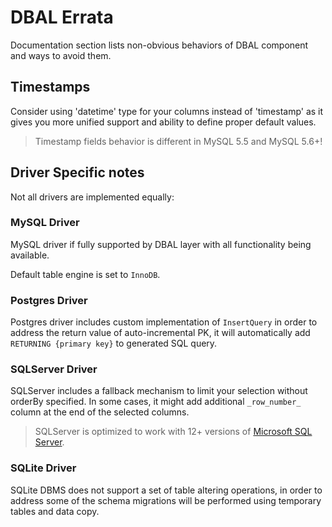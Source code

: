 # DBAL Errata
Documentation section lists non-obvious behaviors of DBAL component and ways to avoid them.

## Timestamps
Consider using 'datetime' type for your columns instead of 'timestamp' as it gives you more unified support and ability
to define proper default values.

> Timestamp fields behavior is different in MySQL 5.5 and MySQL 5.6+!

## Driver Specific notes
Not all drivers are implemented equally:

### MySQL Driver
MySQL driver if fully supported by DBAL layer with all functionality being available.

Default table engine is set to `InnoDB`.

### Postgres Driver
Postgres driver includes custom implementation of `InsertQuery` in order to address the return value of
auto-incremental PK, it will automatically add `RETURNING {primary key}` to generated SQL query.

### SQLServer Driver
SQLServer includes a fallback mechanism to limit your selection without orderBy specified. In some cases, it might add
additional `_row_number_` column at the end of the selected columns.

> SQLServer is optimized to work with 12+ versions of [Microsoft SQL Server](https://www.microsoft.com/en-us/sql-server/).

### SQLite Driver
SQLite DBMS does not support a set of table altering operations, in order to address some of the schema migrations will be
performed using temporary tables and data copy.
